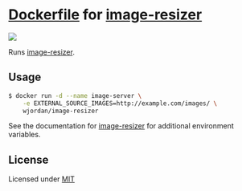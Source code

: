 # [Dockerfile](https://registry.hub.docker.com/u/wjordan/image-resizer/) for [image-resizer](https://github.com/wjordan/image-resizer)
[![](https://badge.imagelayers.io/wjordan/image-resizer:latest.svg)](https://imagelayers.io/?images=wjordan/image-resizer:latest 'wjordan/image-resizer:latest')

Runs [image-resizer](https://github.com/wjordan/image-resizer).

## Usage

```bash
$ docker run -d --name image-server \
    -e EXTERNAL_SOURCE_IMAGES=http://example.com/images/ \
    wjordan/image-resizer
```

See the documentation for [image-resizer](https://github.com/wjordan/image-resizer) for additional environment variables.

## License

Licensed under [MIT](http://opensource.org/licenses/mit-license.html)
